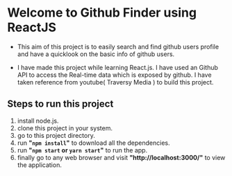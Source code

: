 # Welcome to Github Finder using ReactJS

-   This aim of this project is to easily search and find github users profile and have a quicklook on the basic info of github users.
    
-   I have made this project while learning React.js. I have used an Github API to access the Real-time data which is exposed by github. I have taken reference from youtube( Traversy Media ) to build this project.


## Steps to run this project

 1. install node.js.
 2. clone this project in your system.
 3. go to this project directory.
 4. run **"`npm install`"** to download all the dependencies.
 5. run **"`npm start` or `yarn start`"** to run the app.
 6. finally go to any web browser and visit **"http://localhost:3000/"** to view
    the application.
  